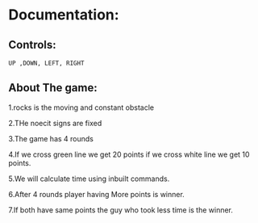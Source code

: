 # Documentation:
## Controls:
```
UP ,DOWN, LEFT, RIGHT
```
## About The game:
1.rocks is the moving and constant obstacle

2.THe noecit signs are fixed

3.The game has 4 rounds

4.If we cross green line we get 20 points if we cross white line we get 10 points.

5.We will calculate time using inbuilt commands.

6.After 4 rounds player having More points is winner.

7.If both have same points the guy who took less time is the winner.

